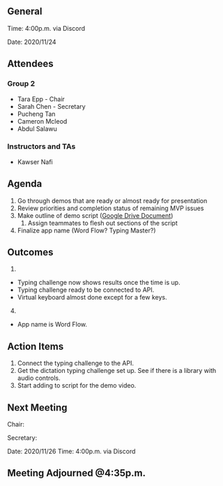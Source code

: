 ## General

Time: 4:00p.m. via Discord

Date: 2020/11/24

## Attendees
### Group 2
* Tara Epp - Chair
* Sarah Chen - Secretary
* Pucheng Tan
* Cameron Mcleod
* Abdul Salawu

### Instructors and TAs
* Kawser Nafi

## Agenda
1. Go through demos that are ready or almost ready for presentation
2. Review priorities and completion status of remaining MVP issues
3. Make outline of demo script ([Google Drive Document](https://docs.google.com/document/d/1s6ziLsNyO085CuvbQg8tISncMP6CrW8SrBcH5973G60/edit?usp=sharing))
   1. Assign teammates to flesh out sections of the script
4. Finalize app name (Word Flow? Typing Master?)

## Outcomes
1.
- Typing challenge now shows results once the time is up.
- Typing challenge ready to be connected to API.
- Virtual keyboard almost done except for a few keys.
4.
- App name is Word Flow.

## Action Items
1. Connect the typing challenge to the API.
2. Get the dictation typing challenge set up. See if there is a library with audio controls.
3. Start adding to script for the demo video.

## Next Meeting
Chair:

Secretary:

Date: 2020/11/26
Time: 4:00p.m. via Discord

## Meeting Adjourned @4:35p.m.